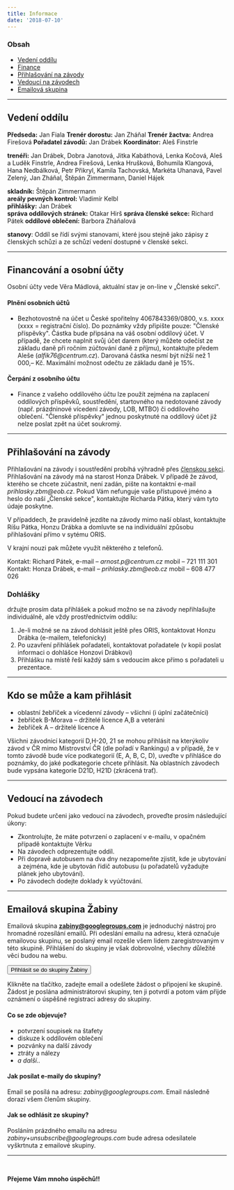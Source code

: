 ```yaml
---
title: Informace
date: '2018-07-10'
---
```

 <!--
<div class="row">
<div class="col-sm-6 col-lg-3">
<h3>Základní informace</h3>
<ul>
 <li><a href="#vedeni">Vedení oddílu</a></li>

</ul>
</div>
<div class="col-sm-6 col-lg-3">
<ul>
<h3>Finance</h3>
 <li><a href="#finance">Financování a osobní účty</a></li>
 <li><a href="#prispevky">Oddílové příspěvky</a></li>
 <!--
 <li><a href="#vrcholovy">Vrcholový fond ZBM</a></li>
 <li><a href="#trenersky">Trenérský fond ZBM</a></li>
 </ul>
</div>
<div class="col-sm-6 col-lg-3">
<ul>
<h3>Přihlášky</h3>
 <li><a href="#zavody">Přihlašování na závody</a></li>
 <li><a href="#kdoakam">Kdo se může a kam přihlásit</a></li>
</ul>
</div>
<div class="col-sm-6 col-lg-3">
<ul>
<h3>Organizace/pořádání</h3>
 <li><a href="#vedouci">Vedoucí na závodech</a></li>
 <li><a href="#poradani">Pořádání závodů</a></li>
</ul>
</div>
<div class="col-sm-6 col-lg-3">
<ul>
<h3>Ostatní</h3>
 <li><a href="#zabiny">Emailová skupina</a></li>
 </ul>
</div>
</div>
 -->


<h3>Obsah</h3>
<ul>
 <li><a href="#vedeni">Vedení oddílu</a></li>
 <li><a href="#finance">Finance</a></li>
 <li><a href="#zavody">Přihlašování na závody</a></li>
 <li><a href="#vedouci">Vedoucí na závodech</a></li>
 <li><a href="#zabiny">Emailová skupina</a></li>
</ul>
 
---
## Vedení oddílu   <a class ="fix-topbar-offset" name="vedeni"></a>

**Předseda:** Jan Fiala
**Trenér dorostu:** Jan Zháňal
**Trenér žactva:** Andrea Firešová
**Pořadatel závodů:** Jan Drábek
**Koordinátor:** Aleš Finstrle



**trenéři:**	Jan Drábek, Dobra Janotová, Jitka Kabáthová, Lenka Kočová,  Aleš a Luděk Finstrle, Andrea Firešová, Lenka Hrušková, Bohumila Klangová, Hana Nedbálková, Petr Přikryl, Kamila Tachovská, Markéta Uhanavá, Pavel Zelený, Jan Zháňal, Štěpán Zimmermann, Daniel Hájek

**skladník:** Štěpán Zimmermann  
**areály pevných kontrol:** Vladimír Kelbl  
**přihlášky:** Jan Drábek   
**správa oddílových stránek:** Otakar Hirš 
**správa členské sekce:** Richard Pátek
**oddílové oblečení:** Barbora Zháňalová


**stanovy**: Oddíl se řídí svými stanovami, které jsou stejně jako zápisy z členských schůzi a ze schůzí vedení dostupné v členské sekci.

---
## Financování a osobní účty <a class ="fix-topbar-offset" name="finance"></a>

Osobní účty vede Věra Mádlová, aktuální stav je on-line v „Členské sekci".

#### Plnění osobních účtů
- Bezhotovostně na účet u České spořitelny 4067843369/0800, v.s. xxxx (xxxx = registrační číslo). Do poznámky vždy připište pouze: "Členské příspěvky". Částka bude připsána na váš osobní oddílový účet. V případě, že chcete naplnit svůj účet darem (který můžete odečíst ze základu daně při ročním zúčtování daně z příjmu), kontaktujte předem Aleše (_alfik76@centrum.cz_). Darovaná částka nesmí být nižší než 1 000,– Kč. Maximální možnost odečtu ze základu daně je 15%.

#### Čerpání z osobního účtu
- Finance z vašeho oddílového účtu lze použít zejména na zaplacení oddílových příspěvků, soustředění, startovného na nedotované závody (např. prázdninové vícedení závody, LOB, MTBO) či oddílového oblečení. "Členské příspěvky" jednou poskytnuté na oddílový účet již nelze poslat zpět na účet soukromý.

<!--
---
## Oddílové příspěvky 2019<a class ="fix-topbar-offset" name="prispevky"></a>

Oddílové příspěvky  je  potřeba zaplatit  nejpozději  do 15.  března  2020 na váš oddílový účet.  Vyučtování  předchozího  roku  vidíte online  v členské  sekci. Členové, kteří nevyrovnají dlužné částky z minulého období či nezaplatí oddílové příspěvky, nebudou přihlašováni na závody a posléze jim může být členství ukončeno!

Součástí všech příspěvků je i příspěvek do SK ve výši 300,– Kč a registrace ČSOS ve výši 100,– Kč.

| typ příspěvků | částka | závody hrazené oddílem |
| --- | --- | --- |
| Základní příspěvek = nikam nejezdím nebo málo | 600,– Kč | žádné |
| Žabičky (3 až 6 let) | 600,– Kč | JmL |
| Pulci (7 až 10 let) | 1 700,– Kč | JmL |
| Žáci (11 až 14 let) | 2 200,– Kč | ŽB, JmL |
| Dorost - licence B (15 až 18 let) | 2 200,– Kč | ŽB, JmL |
| Reprezentant ČR, licence A a E | 1 700,– Kč | ŽA, ŽB, JmL |
| Licence R | 2 200,– Kč | ŽA, ŽB, JmL |
| Ostatní = jezdím jen na Jihomoravskou ligu | 2 400,– Kč | JmL |
| Ostatní = jezdím Jihomoravskou ligu a ŽB-M | 2 900,– Kč | ŽB, JmL |
| Ostatní = jezdím všude | 3 500,– Kč | ŽA, ŽB, JmL |


- Oddíl  hradí  vklady,  dopravu,  ubytování  na uvedené závody (mimo individuální dopravy) v plné výši všem, kteří zaplatili oddílové příspěvky. Pokud se spí na postelích, může být vyžadována drobná spoluúčast.

- Členové,  kteří  mají  uhrazen  _základní  příspěvek_  ve  výši  600,–  Kč,  se  mohou  účastnit jakéhokoliv  typu  závodu  na  vlastní  náklady – musí však následně vyrovnat případnou dlužnou  částku  za  první  pololetí k 30.   červnu   a   za   druhé pololetí k 30. listopadu.   Pokud   nebudou   dlužné   částky vyrovnány, nebudou  v dalším období přihlašováni na závody! 

- Prázdninové závody, závody LOB a MTBO si financuje každý člen v plné výši. Při  účasti  na  závodech,  které  nejsou  součástí  zaplacených  oddílových  příspěvků,  se  na osobním účtu po absolvovaném závodu objeví náklady s tímto závodem spojené (vklady, ubytování, doprava, ...). Tyto náklady si pak účastník hradí sám v plné výši.

- Sourozenci (Žabičky, Pulci, Žáci) – druhý a další sourozenec sleva 50% z členských příspěvků. Členové oddílu, kteří nebydlí v Brně nebo jeho blízkém okolí nebo v Brně nestudují, mají slevu 600, – Kč (platí pro závodníky ŽA, ŽB)

- Pokud se člen neodhlásí do data uzavření přihlášek ze závodu, kde je účast dodovaná oddílem, a nemůže na  něj  jet,  je  povinen  uhradit  část vzniklých nákladů:  Jml  = 100,–  Kč,  ŽB  =  200,–  Kč,  ŽA MČR  = 250,–  Kč.  Příslušná  částka  mu  bude  odečtena  z osobního  účtu. 

- Soustředění  se  řídí  pokyny  vydanými  ke  každému  soustředění  a  oddíl  na  ně  přispívá částkou  v rozmezí  10  až  50%,  podle  účelu  a  typu  soustředění.  V případě  neúčasti  na soustředění  a  neodhlášení  se  do  data  uzavření  přihlášek  je  člen  povinen  uhradit  část nákladů, které oddíl musel vynaložit. Maximální  částka  je  70%  z ceny celého soustředění

-->
<!--
---


## Vrcholový fond ZBM <a class ="fix-topbar-offset" name="vrcholovy"></a>

Tento fond je určen pro podporu talentů a úspěšných závodníků našeho oddílu.  
- Při prvním získání licence E, A odbrží závodník od oddílu nový dres.

#### Podpora členů reprezentačních výběrů v orientačním běhu:
Dospělí

| RD E | RD A | RD B | U23 |
| --- | --- | --- | --- |
| 4 000,– Kč | 3 000,– Kč | 2 000,– Kč | 1 000,– Kč |

Junioři

| JRD A | JRD B | Sledovaní |
| --- | --- | --- | --- |
| 3 000,– Kč |2 000,– Kč | 1 000,– Kč |

Všechny reprezentace (všechny týmy) – dres OB (při objednání nové klubové sady)

#### Podpora členů podle jejich výsledků v roce 2018: 
| Výsledky 2018 |Částka |
| --- | ---|
| MS, WG, ME (individuální) – do 6. místa <br> MS, WG, ME (štafety) – do 3. místa | 15 000,– Kč |
| MS, WG, ME (individuální) – 7. až 15. místo <br> MS, WG, ME (štafety) – 4. až 6. místo | 10 000,– Kč |
| AMS, JMS (individuální) – do 8. místa <br> AMS, JMS (štafety) – do 3. místa <br> SP (individuální) – 5 x bodování <br> M ČR (D21, H21) sprint, krátká, klasika – 1. místo | 5 000,– Kč |
| SP (individuální) – 3 x bodování  <br> MS, WG, ME – nominace <br> M ČR (D21, H21) sprint, krátká, klasika – 2. a 3.místo <br> M ČR (junioři) sprint, krátká, klasika – 1. místo | 3 000,– Kč |
| AMS, JMS – nominace <br> M ČR (HD21) štafety, družstva, NOB – 1. až 3. místo | 2 000,– Kč | 
| SP (individuální) – 1 x bodování <br> M ČR (D21, H21) sprint, krátká, klasika – 4. až 6.místo <br> M ČR (junioři) sprint, krátká, klasika – 2. a 3. místo <br> M ČR (junioři) NOB – 1. až 3. místo | 1 000,– Kč |
| M ČR (D21, H21) sprint, krátká, klasika – 7. až 10.místo <br> M ČR (HD21) štafety, družstva, NOB – 4. a 6. místo | 500,– Kč |

Počítají se vždy 3 nejlepší výsledky v hodnoceném roce, jejichž sečtením vznikne výsledná částka.  Tato  podpora  je  určena  pro  závodníky  kategorie  HD20  a  HD21,  kteří  nemají podporu v rámci TSM


#### Odměna za umístění na vrcholových závodech v orientačním běhu:
| Odměny | M ČR | EYOC | JWOC | WOC |
| --- | --- | --- | --- | --- |
| **Jednotlivci** |   |   |   |   |
| 1. místo | 1 000,– Kč | 7 000,– Kč | 10 000,– Kč | 20 000,– Kč |
| 2. a 3. místo | 500,– Kč | 4 000,– Kč | 7 000,– Kč | 10 000,– Kč |
| 4. až 6. místo | – | 2 000,– Kč | 4 000,– Kč | 7 000,– Kč |
| 7. až 10. místo | – | – | 2 000,– Kč | 4 000,– Kč |
| 11. až 16. místo | – | – | – | 2 000,– Kč |
| **Štafety** |   |   |   |   |
| 1. místo | 500,– Kč | 2 000,– Kč | 4 000,– Kč | 8 000,– Kč |
| 2. a 3. místo | 250,– Kč | 1 000,– Kč | 2 000,– Kč | 4 000,– Kč |
| 4. až 6. místo | – | – | 1 000,– Kč | 2 000,– Kč |

Finanční prostředky lze čerpat na: sportovní soustředění, materiální vybavení pro orientační běh, vklady na zahraniční závody v OB. Peníze lze čerpat od okamžiku nabytí v příslušném a následujícím kalendářním roce.
-->


---
## Přihlašování na závody <a class ="fix-topbar-offset" name="zavody"></a>
Přihlašování na závody i soustředění probíhá výhradně přes [členskou sekci](https://members.eob.cz/zbm/). Přihlašování na závody má na starost Honza Drábek. V případě že závod, kterého se chcete zúčastnit, není zadán, pište na kontaktní e-mail _prihlasky.zbm@eob.cz_. Pokud Vám nefunguje vaše přístupové jméno a heslo do naší „Členské sekce", kontaktujte Richarda Pátka, který vám tyto údaje poskytne.

V případdech, že pravidelně jezdíte na závody mimo naší oblast, kontaktujte Ríšu Pátka, Honzu Drábka a domluvte se na individuální způsobu přihlašování přímo v sytému ORIS.

V krajní nouzi pak můžete využít některého z telefonů.

Kontakt: Richard Pátek, e-mail – _arnost.p@centrum.cz_   mobil – 721 111 301
Kontakt: Honza Drábek, e-mail – _prihlasky.zbm@eob.cz_  mobil – 608 477 026 

### Dohlášky 
držujte prosím data přihlášek a pokud možno se na závody nepřihlašujte individuálně, ale vždy prostřednictvím oddílu:

1. Je-li možné se na závod dohlásit ještě přes ORIS, kontaktovat Honzu Drábka (e-mailem, telefonicky)
2. Po uzavření přihlášek pořadateli, kontaktovat pořadatele (v kopii poslat informaci o dohlášce Honzovi Drábkovi)
3. Přihlášku na místě řeší každý sám s vedoucím akce přímo s pořadateli u prezentace. 


---
## Kdo se může a kam přihlásit <a class ="fix-topbar-offset" name="kdoakam"></a>

- oblastní žebříček a vícedenní závody – všichni (i úplní začátečníci)
- žebříček B-Morava – držitelé licence A,B a veteráni
- žebříček A – držitelé licence A

Všichni závodnicí kategorií D,H-20, 21 se mohou přihlásit na kterýkoliv závod v ČR mimo Mistrovství ČR (dle pořadí v Rankingu) a v případě, že v tomto závodě bude více podkategorií (E, A, B, C, D), uveďte v přihlášce do poznámky, do jaké podkategorie chcete přihlásit. Na oblastních závodech bude vypsána kategorie D21D, H21D (zkrácená trať).

---
## Vedoucí na závodech <a class ="fix-topbar-offset" name="vedouci"></a>
Pokud budete určeni jako vedoucí na závodech, proveďte prosím následující úkony:  
- Zkontrolujte, že máte potvrzení o zaplacení v e-mailu, v opačném případě kontaktujte Věrku
- Na závodech odprezentujte oddíl. 
- Při dopravě autobusem na dva dny nezapomeňte zjistit, kde je ubytování a zejména, kde je ubytován řidič autobusu (u pořadatelů vyžadujte plánek jeho ubytování).
- Po závodech dodejte doklady k vyúčtování.

<!--
---
## Pořádání závodů <a class ="fix-topbar-offset" name="poradani"></a>


V letošním roce pořádáme 3 závody Jihomoravské ligy a Finále ligy škol v orientačním běhu. Prosím tedy všechny členy oddílu, aby počítali s následujícími termíny:   
27. dubna 2019 – 3. Jihomoravská liga – Mikulov – sprint – ředitel: Libor Zřídkaveselý  
8. května 2019 – 4. Jihomoravská liga – Kanice – krátká trať – ředitel: Jan Zháňal  
5.  června  2019  –  Finále  ligy  škol  v orientačním  běhu  –  Lesná  –  sprint  –  ředitel:  Libor Zřídkaveselý   
5. června 2019 – M Jihomoravského kraje ve sprintových štafetách – Lesná – sprint – ředitel: Libor Zřídkaveselý   
12. října 2019 – 11. Jihomoravská liga – Komín – krátká trať – ředitel: Luděk Finstrle   


#### Odměna za pořádání:

- Při  pořádání oblastních, krajských a celostátních závodů bude každému, kdo se aktivně zúčastní pořádníní připsáno na oddílový účet 200,– Kč za každý pořádací den. 
-->

---
## Emailová skupina Žabiny <a class ="fix-topbar-offset" name="zabiny"></a>
Emailová skupina **zabiny@googlegroups.com** je jednoduchý nástroj pro hromadné rozesílání emailů. Při odeslání emailu na adresu, která označuje emailovou skupinu, se poslaný email rozešle všem lidem zaregistrovaným v této skupině. Přihlášení do skupiny je však dobrovolné, všechny důležité věci budou na webu.  

<form action="https://groups.google.com/forum/#!forum/zabiny/join" target="_blank">
<button onclick="https://groups.google.com/forum/#!forum/zabiny/join">Přihlásit se do skupiny Žabiny</button>
</form>
Klikněte na tlačítko, zadejte email a odešlete žádost o připojení ke skupině. Žádost je poslána administrátorovi skupiny, ten ji potvrdí a potom vám přijde oznámení o úspěšné registraci adresy do skupiny. 

#### Co se zde objevuje?
- potvrzení soupisek na štafety
- diskuze k oddílovém oblečení
- pozvánky na další závody
- ztráty a nálezy
- _a další.._

 
#### Jak posílat e-maily do skupiny?
Email se posílá na adresu: _zabiny@googlegroups.com_. Email následně dorazí všem členům skupiny. 
#### Jak se odhlásit ze skupiny?
Posláním prázdného emailu na adresu _zabiny+unsubscribe@googlegroups.com_ bude adresa odesílatele vyškrtnuta z emailové skupiny.

---


<br>

**Přejeme Vám mnoho úspěchů!!**


